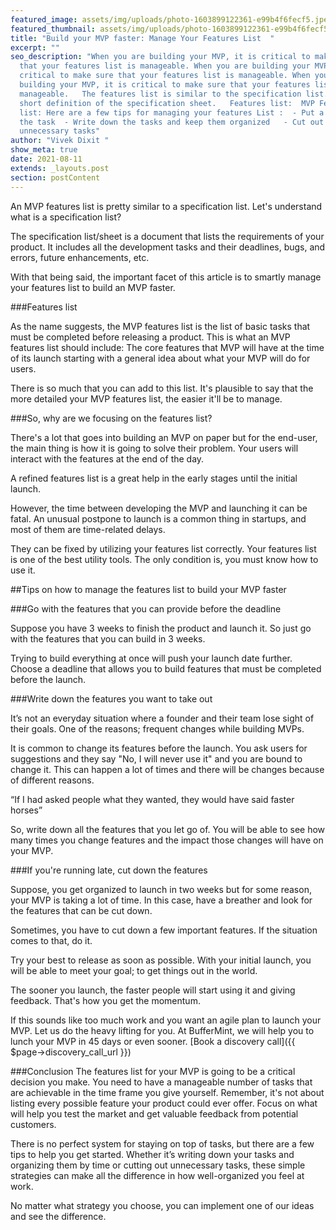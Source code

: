 ```yaml
---
featured_image: assets/img/uploads/photo-1603899122361-e99b4f6fecf5.jpeg
featured_thumbnail: assets/img/uploads/photo-1603899122361-e99b4f6fecf5-thumb.jpeg
title: "Build your MVP faster: Manage Your Features List  "
excerpt: ""
seo_description: "When you are building your MVP, it is critical to make sure
  that your features list is manageable. When you are building your MVP, it is
  critical to make sure that your features list is manageable. When you are
  building your MVP, it is critical to make sure that your features list is
  manageable.   The features list is similar to the specification list.   A
  short definition of the specification sheet.   Features list:  MVP Features
  list: Here are a few tips for managing your features List :  - Put a time on
  the task  - Write down the tasks and keep them organized   - Cut out
  unnecessary tasks"
author: "Vivek Dixit "
show_meta: true
date: 2021-08-11
extends: _layouts.post
section: postContent
---
```

An MVP features list is pretty similar to a specification list. Let's understand what is a specification list?

The specification list/sheet is a document that lists the requirements of your product. It includes all the development tasks and their deadlines, bugs, and errors, future enhancements, etc.

With that being said, the important facet of this article is to smartly manage your features list to build an MVP faster.

\###Features list

As the name suggests, the MVP features list is the list of basic tasks that must be completed before releasing a product. This is what an MVP features list should include: 
The core features that MVP will have at the time of its launch starting with a general idea about what your MVP will do for users.

There is so much that you can add to this list. It's plausible to say that the more detailed your MVP features list, the easier it'll be to manage.

\###So, why are we focusing on the features list?

There's a lot that goes into building an MVP on paper but for the end-user, the main thing is how it is going to solve their problem. Your users will interact with the features at the end of the day. 

A refined features list is a great help in the early stages until the initial launch. 

However, the time between developing the MVP and launching it can be fatal. An unusual postpone to launch is a common thing in startups, and most of them are time-related delays. 

They can be fixed by utilizing your features list correctly. 
Your features list is one of the best utility tools. The only condition is, you must know how to use it. 

\##Tips on how to manage the features list to build your MVP faster

\###Go with the features that you can provide before the deadline

Suppose you have 3 weeks to finish the product and launch it. So just go with the features that you can build in 3 weeks.

Trying to build everything at once will push your launch date further. Choose a deadline that allows you to build features that must be completed before the launch. 

\###Write down the features you want to take out

It’s not an everyday situation where a founder and their team lose sight of their goals. One of the reasons; frequent changes while building MVPs. 

It is common to change its features before the launch. You ask users for suggestions and they say "No, I will never use it" and you are bound to change it. This can happen a lot of times and there will be changes because of different reasons.

<x-quote credit="Henry Ford">“If I had asked people what they wanted, they would have said faster horses” </x-quote>

So, write down all the features that you let go of. You will be able to see how many times you change features and the impact those changes will have on your MVP.

\###If you're running late, cut down the features 

Suppose, you get organized to launch in two weeks but for some reason, your MVP is taking a lot of time. In this case, have a breather and look for the features that can be cut down. 

Sometimes, you have to cut down a few important features. If the situation comes to that, do it.

Try your best to release as soon as possible. With your initial launch, you will be able to meet your goal; to get things out in the world. 

The sooner you launch, the faster people will start using it and giving feedback. That's how you get the momentum.

If this sounds like too much work and you want an agile plan to launch your MVP. Let us do the heavy lifting for you.
At BufferMint, we will help you to lunch your MVP in 45 days or even sooner. \[Book a discovery call]({{ $page->discovery_call_url }})

\###Conclusion
The features list for your MVP is going to be a critical decision you make. You need to have a manageable number of tasks that are achievable in the time frame you give yourself.
Remember, it's not about listing every possible feature your product could ever offer. Focus on what will help you test the market and get valuable feedback from potential customers.

There is no perfect system for staying on top of tasks, but there are a few tips to help you get started. Whether it’s writing down your tasks and organizing them by time or cutting out unnecessary tasks, these simple strategies can make all the difference in how well-organized you feel at work. 

No matter what strategy you choose, you can implement one of our ideas and see the difference.